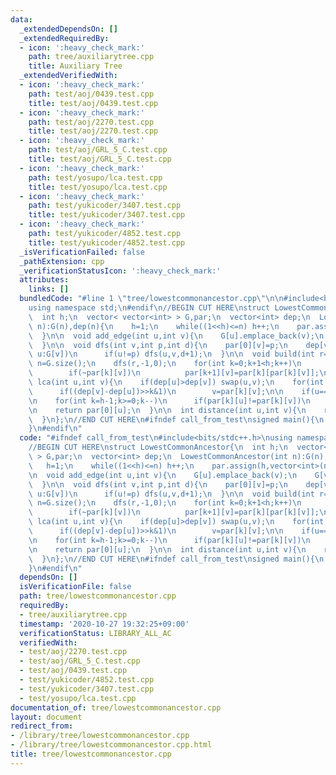 ```yaml
---
data:
  _extendedDependsOn: []
  _extendedRequiredBy:
  - icon: ':heavy_check_mark:'
    path: tree/auxiliarytree.cpp
    title: Auxiliary Tree
  _extendedVerifiedWith:
  - icon: ':heavy_check_mark:'
    path: test/aoj/0439.test.cpp
    title: test/aoj/0439.test.cpp
  - icon: ':heavy_check_mark:'
    path: test/aoj/2270.test.cpp
    title: test/aoj/2270.test.cpp
  - icon: ':heavy_check_mark:'
    path: test/aoj/GRL_5_C.test.cpp
    title: test/aoj/GRL_5_C.test.cpp
  - icon: ':heavy_check_mark:'
    path: test/yosupo/lca.test.cpp
    title: test/yosupo/lca.test.cpp
  - icon: ':heavy_check_mark:'
    path: test/yukicoder/3407.test.cpp
    title: test/yukicoder/3407.test.cpp
  - icon: ':heavy_check_mark:'
    path: test/yukicoder/4852.test.cpp
    title: test/yukicoder/4852.test.cpp
  _isVerificationFailed: false
  _pathExtension: cpp
  _verificationStatusIcon: ':heavy_check_mark:'
  attributes:
    links: []
  bundledCode: "#line 1 \"tree/lowestcommonancestor.cpp\"\n\n#include<bits/stdc++.h>\n\
    using namespace std;\n#endif\n//BEGIN CUT HERE\nstruct LowestCommonAncestor{\n\
    \  int h;\n  vector< vector<int> > G,par;\n  vector<int> dep;\n  LowestCommonAncestor(int\
    \ n):G(n),dep(n){\n    h=1;\n    while((1<<h)<=n) h++;\n    par.assign(h,vector<int>(n,-1));\n\
    \  }\n\n  void add_edge(int u,int v){\n    G[u].emplace_back(v);\n    G[v].emplace_back(u);\n\
    \  }\n\n  void dfs(int v,int p,int d){\n    par[0][v]=p;\n    dep[v]=d;\n    for(int\
    \ u:G[v])\n      if(u!=p) dfs(u,v,d+1);\n  }\n\n  void build(int r=0){\n    int\
    \ n=G.size();\n    dfs(r,-1,0);\n    for(int k=0;k+1<h;k++)\n      for(int v=0;v<n;v++)\n\
    \        if(~par[k][v])\n          par[k+1][v]=par[k][par[k][v]];\n  }\n\n  int\
    \ lca(int u,int v){\n    if(dep[u]>dep[v]) swap(u,v);\n    for(int k=0;k<h;k++)\n\
    \      if((dep[v]-dep[u])>>k&1)\n        v=par[k][v];\n\n    if(u==v) return u;\n\
    \n    for(int k=h-1;k>=0;k--)\n      if(par[k][u]!=par[k][v])\n        u=par[k][u],v=par[k][v];\n\
    \n    return par[0][u];\n  }\n\n  int distance(int u,int v){\n    return dep[u]+dep[v]-dep[lca(u,v)]*2;\n\
    \  }\n};\n//END CUT HERE\n#ifndef call_from_test\nsigned main(){\n  return 0;\n\
    }\n#endif\n"
  code: "#ifndef call_from_test\n#include<bits/stdc++.h>\nusing namespace std;\n#endif\n\
    //BEGIN CUT HERE\nstruct LowestCommonAncestor{\n  int h;\n  vector< vector<int>\
    \ > G,par;\n  vector<int> dep;\n  LowestCommonAncestor(int n):G(n),dep(n){\n \
    \   h=1;\n    while((1<<h)<=n) h++;\n    par.assign(h,vector<int>(n,-1));\n  }\n\
    \n  void add_edge(int u,int v){\n    G[u].emplace_back(v);\n    G[v].emplace_back(u);\n\
    \  }\n\n  void dfs(int v,int p,int d){\n    par[0][v]=p;\n    dep[v]=d;\n    for(int\
    \ u:G[v])\n      if(u!=p) dfs(u,v,d+1);\n  }\n\n  void build(int r=0){\n    int\
    \ n=G.size();\n    dfs(r,-1,0);\n    for(int k=0;k+1<h;k++)\n      for(int v=0;v<n;v++)\n\
    \        if(~par[k][v])\n          par[k+1][v]=par[k][par[k][v]];\n  }\n\n  int\
    \ lca(int u,int v){\n    if(dep[u]>dep[v]) swap(u,v);\n    for(int k=0;k<h;k++)\n\
    \      if((dep[v]-dep[u])>>k&1)\n        v=par[k][v];\n\n    if(u==v) return u;\n\
    \n    for(int k=h-1;k>=0;k--)\n      if(par[k][u]!=par[k][v])\n        u=par[k][u],v=par[k][v];\n\
    \n    return par[0][u];\n  }\n\n  int distance(int u,int v){\n    return dep[u]+dep[v]-dep[lca(u,v)]*2;\n\
    \  }\n};\n//END CUT HERE\n#ifndef call_from_test\nsigned main(){\n  return 0;\n\
    }\n#endif\n"
  dependsOn: []
  isVerificationFile: false
  path: tree/lowestcommonancestor.cpp
  requiredBy:
  - tree/auxiliarytree.cpp
  timestamp: '2020-10-27 19:32:25+09:00'
  verificationStatus: LIBRARY_ALL_AC
  verifiedWith:
  - test/aoj/2270.test.cpp
  - test/aoj/GRL_5_C.test.cpp
  - test/aoj/0439.test.cpp
  - test/yukicoder/4852.test.cpp
  - test/yukicoder/3407.test.cpp
  - test/yosupo/lca.test.cpp
documentation_of: tree/lowestcommonancestor.cpp
layout: document
redirect_from:
- /library/tree/lowestcommonancestor.cpp
- /library/tree/lowestcommonancestor.cpp.html
title: tree/lowestcommonancestor.cpp
---
```

